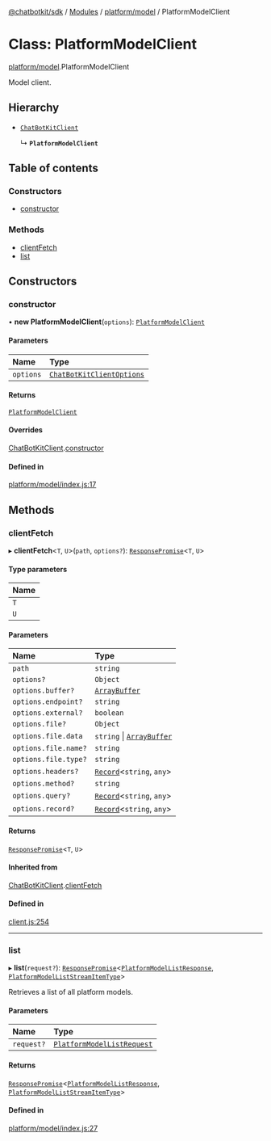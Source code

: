 [@chatbotkit/sdk](../README.md) / [Modules](../modules.md) / [platform/model](../modules/platform_model.md) / PlatformModelClient

# Class: PlatformModelClient

[platform/model](../modules/platform_model.md).PlatformModelClient

Model client.

## Hierarchy

- [`ChatBotKitClient`](client.ChatBotKitClient.md)

  ↳ **`PlatformModelClient`**

## Table of contents

### Constructors

- [constructor](platform_model.PlatformModelClient.md#constructor)

### Methods

- [clientFetch](platform_model.PlatformModelClient.md#clientfetch)
- [list](platform_model.PlatformModelClient.md#list)

## Constructors

### constructor

• **new PlatformModelClient**(`options`): [`PlatformModelClient`](platform_model.PlatformModelClient.md)

#### Parameters

| Name | Type |
| :------ | :------ |
| `options` | [`ChatBotKitClientOptions`](../interfaces/client.ChatBotKitClientOptions.md) |

#### Returns

[`PlatformModelClient`](platform_model.PlatformModelClient.md)

#### Overrides

[ChatBotKitClient](client.ChatBotKitClient.md).[constructor](client.ChatBotKitClient.md#constructor)

#### Defined in

[platform/model/index.js:17](https://github.com/chatbotkit/node-sdk/blob/main/packages/sdk/src/platform/model/index.js#L17)

## Methods

### clientFetch

▸ **clientFetch**\<`T`, `U`\>(`path`, `options?`): [`ResponsePromise`](client.ResponsePromise.md)\<`T`, `U`\>

#### Type parameters

| Name |
| :------ |
| `T` |
| `U` |

#### Parameters

| Name | Type |
| :------ | :------ |
| `path` | `string` |
| `options?` | `Object` |
| `options.buffer?` | [`ArrayBuffer`]( https://developer.mozilla.org/docs/Web/JavaScript/Reference/Global_Objects/ArrayBuffer ) |
| `options.endpoint?` | `string` |
| `options.external?` | `boolean` |
| `options.file?` | `Object` |
| `options.file.data` | `string` \| [`ArrayBuffer`]( https://developer.mozilla.org/docs/Web/JavaScript/Reference/Global_Objects/ArrayBuffer ) |
| `options.file.name?` | `string` |
| `options.file.type?` | `string` |
| `options.headers?` | [`Record`]( https://www.typescriptlang.org/docs/handbook/utility-types.html#recordkeys-type )\<`string`, `any`\> |
| `options.method?` | `string` |
| `options.query?` | [`Record`]( https://www.typescriptlang.org/docs/handbook/utility-types.html#recordkeys-type )\<`string`, `any`\> |
| `options.record?` | [`Record`]( https://www.typescriptlang.org/docs/handbook/utility-types.html#recordkeys-type )\<`string`, `any`\> |

#### Returns

[`ResponsePromise`](client.ResponsePromise.md)\<`T`, `U`\>

#### Inherited from

[ChatBotKitClient](client.ChatBotKitClient.md).[clientFetch](client.ChatBotKitClient.md#clientfetch)

#### Defined in

[client.js:254](https://github.com/chatbotkit/node-sdk/blob/main/packages/sdk/src/client.js#L254)

___

### list

▸ **list**(`request?`): [`ResponsePromise`](client.ResponsePromise.md)\<[`PlatformModelListResponse`](../modules/platform_model_v1.md#platformmodellistresponse), [`PlatformModelListStreamItemType`](../modules/platform_model_v1.md#platformmodelliststreamitemtype)\>

Retrieves a list of all platform models.

#### Parameters

| Name | Type |
| :------ | :------ |
| `request?` | [`PlatformModelListRequest`](../modules/platform_model_v1.md#platformmodellistrequest) |

#### Returns

[`ResponsePromise`](client.ResponsePromise.md)\<[`PlatformModelListResponse`](../modules/platform_model_v1.md#platformmodellistresponse), [`PlatformModelListStreamItemType`](../modules/platform_model_v1.md#platformmodelliststreamitemtype)\>

#### Defined in

[platform/model/index.js:27](https://github.com/chatbotkit/node-sdk/blob/main/packages/sdk/src/platform/model/index.js#L27)
